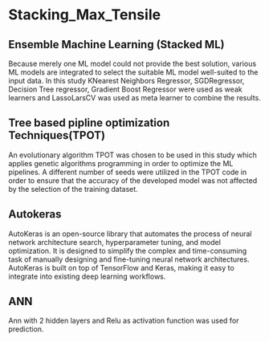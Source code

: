 # Stacking_Max_Tensile
## Ensemble Machine Learning (Stacked ML)
Because merely one ML model could not provide the best solution, various ML models are integrated to select the suitable ML model well-suited to the input data.
In this study KNearest Neighbors Regressor, SGDRegressor, Decision Tree regressor, Gradient Boost Regressor were used as weak learners and LassoLarsCV was used as meta learner
to combine the results.

## Tree based pipline optimization Techniques(TPOT)
An evolutionary algorithm TPOT was chosen to be used in this study which applies genetic algorithms programming in order to optimize the ML pipelines. A different number of
seeds were utilized in the TPOT code in order to ensure that the accuracy of the developed model was not affected by the selection of the training dataset.

## Autokeras
AutoKeras is an open-source library that automates the process of neural network architecture search, hyperparameter tuning, and model optimization. It is designed to simplify the complex and time-consuming task of manually designing and fine-tuning neural network architectures. AutoKeras is built on top of TensorFlow and Keras, making it easy to integrate into existing deep learning workflows.
 ## ANN
 Ann with 2 hidden layers and Relu as activation function was used for prediction.

